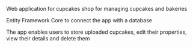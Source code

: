 Web application for cupcakes shop for managing cupcakes and bakeries

Entity Framework Core to connect the app with a database

The app enables users to store uploaded cupcakes, edit their properties, view their details and delete them

